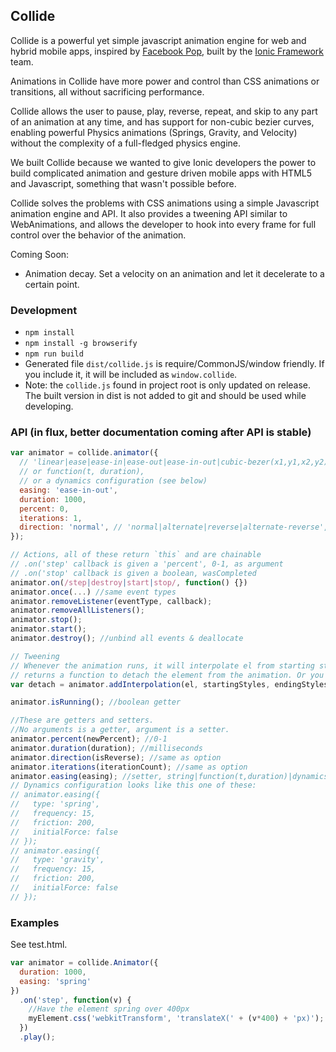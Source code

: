 Collide
--------

Collide is a powerful yet simple javascript animation engine for web and hybrid mobile apps, inspired by [Facebook Pop](https://github.com/facebook/pop), built by the [Ionic Framework](http://ionicframework.com/) team.

Animations in Collide have more power and control than CSS animations or transitions, all without sacrificing performance.

Collide allows the user to pause, play, reverse, repeat, and skip to any part of an animation at any time, and has support for non-cubic bezier curves, enabling powerful Physics animations (Springs, Gravity, and Velocity) without the complexity of a full-fledged physics engine.

We built Collide because we wanted to give Ionic developers the power to build complicated animation and gesture driven mobile apps with HTML5 and Javascript, something that wasn't possible before.

Collide solves the problems with CSS animations using a simple Javascript animation engine and API. It also provides a tweening API similar to WebAnimations, and allows the developer to hook into every frame for full control over the behavior of the animation.

Coming Soon:

- Animation decay. Set a velocity on an animation and let it decelerate to a certain point.

### Development

- `npm install`
- `npm install -g browserify`
- `npm run build`
- Generated file `dist/collide.js` is require/CommonJS/window friendly. If you include it, it will be included as `window.collide`.
- Note: the `collide.js` found in project root is only updated on release. The built version in dist is not added to git and should be used while developing.

### API (in flux, better documentation coming after API is stable)

```js
var animator = collide.animator({
  // 'linear|ease|ease-in|ease-out|ease-in-out|cubic-bezer(x1,y1,x2,y2)',
  // or function(t, duration),
  // or a dynamics configuration (see below)
  easing: 'ease-in-out', 
  duration: 1000,
  percent: 0,
  iterations: 1,
  direction: 'normal', // 'normal|alternate|reverse|alternate-reverse',
});

// Actions, all of these return `this` and are chainable
// .on('step' callback is given a 'percent', 0-1, as argument
// .on('stop' callback is given a boolean, wasCompleted
animator.on(/step|destroy|start|stop/, function() {})
animator.once(...) //same event types
animator.removeListener(eventType, callback);
animator.removeAllListeners();
animator.stop();
animator.start();
animator.destroy(); //unbind all events & deallocate

// Tweening
// Whenever the animation runs, it will interpolate el from starting styles to ending styles
// returns a function to detach the element from the animation. Or you can run destroy()
var detach = animator.addInterpolation(el, startingStyles, endingStyles); 

animator.isRunning(); //boolean getter

//These are getters and setters.
//No arguments is a getter, argument is a setter.
animator.percent(newPercent); //0-1
animator.duration(duration); //milliseconds
animator.direction(isReverse); //same as option
animator.iterations(iterationCount); //same as option
animator.easing(easing); //setter, string|function(t,duration)|dynamicsConfiguration.
// Dynamics configuration looks like this one of these:
// animator.easing({
//   type: 'spring',
//   frequency: 15,
//   friction: 200,
//   initialForce: false
// });
// animator.easing({
//   type: 'gravity',
//   frequency: 15,
//   friction: 200,
//   initialForce: false
// });

```

### Examples

See test.html.

```js
var animator = collide.Animator({
  duration: 1000,
  easing: 'spring'
})
  .on('step', function(v) {
    //Have the element spring over 400px
    myElement.css('webkitTransform', 'translateX(' + (v*400) + 'px)');
  })
  .play();
```
